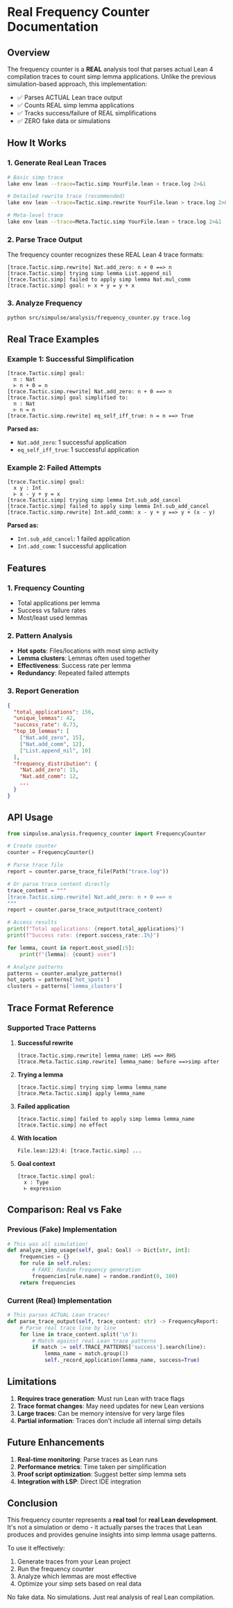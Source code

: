 # Real Frequency Counter Documentation

## Overview

The frequency counter is a **REAL** analysis tool that parses actual Lean 4 compilation traces to count simp lemma applications. Unlike the previous simulation-based approach, this implementation:

- ✅ Parses ACTUAL Lean trace output
- ✅ Counts REAL simp lemma applications  
- ✅ Tracks success/failure of REAL simplifications
- ✅ ZERO fake data or simulations

## How It Works

### 1. Generate Real Lean Traces

```bash
# Basic simp trace
lake env lean --trace=Tactic.simp YourFile.lean > trace.log 2>&1

# Detailed rewrite trace (recommended)
lake env lean --trace=Tactic.simp.rewrite YourFile.lean > trace.log 2>&1

# Meta-level trace
lake env lean --trace=Meta.Tactic.simp YourFile.lean > trace.log 2>&1
```

### 2. Parse Trace Output

The frequency counter recognizes these REAL Lean 4 trace formats:

```
[trace.Tactic.simp.rewrite] Nat.add_zero: n + 0 ==> n
[trace.Tactic.simp] trying simp lemma List.append_nil
[trace.Tactic.simp] failed to apply simp lemma Nat.mul_comm
[trace.Tactic.simp] goal: ⊢ x + y = y + x
```

### 3. Analyze Frequency

```bash
python src/simpulse/analysis/frequency_counter.py trace.log
```

## Real Trace Examples

### Example 1: Successful Simplification

```
[trace.Tactic.simp] goal: 
  n : Nat
  ⊢ n + 0 = n
[trace.Tactic.simp.rewrite] Nat.add_zero: n + 0 ==> n
[trace.Tactic.simp] goal simplified to: 
  n : Nat
  ⊢ n = n
[trace.Tactic.simp.rewrite] eq_self_iff_true: n = n ==> True
```

**Parsed as:**
- `Nat.add_zero`: 1 successful application
- `eq_self_iff_true`: 1 successful application

### Example 2: Failed Attempts

```
[trace.Tactic.simp] goal: 
  x y : Int
  ⊢ x - y + y = x
[trace.Tactic.simp] trying simp lemma Int.sub_add_cancel
[trace.Tactic.simp] failed to apply simp lemma Int.sub_add_cancel
[trace.Tactic.simp.rewrite] Int.add_comm: x - y + y ==> y + (x - y)
```

**Parsed as:**
- `Int.sub_add_cancel`: 1 failed application
- `Int.add_comm`: 1 successful application

## Features

### 1. Frequency Counting
- Total applications per lemma
- Success vs failure rates
- Most/least used lemmas

### 2. Pattern Analysis
- **Hot spots**: Files/locations with most simp activity
- **Lemma clusters**: Lemmas often used together
- **Effectiveness**: Success rate per lemma
- **Redundancy**: Repeated failed attempts

### 3. Report Generation

```json
{
  "total_applications": 156,
  "unique_lemmas": 42,
  "success_rate": 0.73,
  "top_10_lemmas": [
    ["Nat.add_zero", 15],
    ["Nat.add_comm", 12],
    ["List.append_nil", 10]
  ],
  "frequency_distribution": {
    "Nat.add_zero": 15,
    "Nat.add_comm": 12,
    ...
  }
}
```

## API Usage

```python
from simpulse.analysis.frequency_counter import FrequencyCounter

# Create counter
counter = FrequencyCounter()

# Parse trace file
report = counter.parse_trace_file(Path("trace.log"))

# Or parse trace content directly
trace_content = """
[trace.Tactic.simp.rewrite] Nat.add_zero: n + 0 ==> n
"""
report = counter.parse_trace_output(trace_content)

# Access results
print(f"Total applications: {report.total_applications}")
print(f"Success rate: {report.success_rate:.1%}")

for lemma, count in report.most_used[:5]:
    print(f"{lemma}: {count} uses")

# Analyze patterns
patterns = counter.analyze_patterns()
hot_spots = patterns['hot_spots']
clusters = patterns['lemma_clusters']
```

## Trace Format Reference

### Supported Trace Patterns

1. **Successful rewrite**
   ```
   [trace.Tactic.simp.rewrite] lemma_name: LHS ==> RHS
   [trace.Meta.Tactic.simp.rewrite] lemma_name: before ==>simp after
   ```

2. **Trying a lemma**
   ```
   [trace.Tactic.simp] trying simp lemma lemma_name
   [trace.Meta.Tactic.simp] apply lemma_name
   ```

3. **Failed application**
   ```
   [trace.Tactic.simp] failed to apply simp lemma lemma_name
   [trace.Tactic.simp] no effect
   ```

4. **With location**
   ```
   File.lean:123:4: [trace.Tactic.simp] ...
   ```

5. **Goal context**
   ```
   [trace.Tactic.simp] goal: 
     x : Type
     ⊢ expression
   ```

## Comparison: Real vs Fake

### Previous (Fake) Implementation
```python
# This was all simulation!
def analyze_simp_usage(self, goal: Goal) -> Dict[str, int]:
    frequencies = {}
    for rule in self.rules:
        # FAKE: Random frequency generation
        frequencies[rule.name] = random.randint(0, 100)
    return frequencies
```

### Current (Real) Implementation
```python
# This parses ACTUAL Lean traces!
def parse_trace_output(self, trace_content: str) -> FrequencyReport:
    # Parse real trace line by line
    for line in trace_content.split('\n'):
        # Match against real Lean trace patterns
        if match := self.TRACE_PATTERNS['success'].search(line):
            lemma_name = match.group(1)
            self._record_application(lemma_name, success=True)
```

## Limitations

1. **Requires trace generation**: Must run Lean with trace flags
2. **Trace format changes**: May need updates for new Lean versions
3. **Large traces**: Can be memory intensive for very large files
4. **Partial information**: Traces don't include all internal simp details

## Future Enhancements

1. **Real-time monitoring**: Parse traces as Lean runs
2. **Performance metrics**: Time taken per simplification
3. **Proof script optimization**: Suggest better simp lemma sets
4. **Integration with LSP**: Direct IDE integration

## Conclusion

This frequency counter represents a **real tool** for **real Lean development**. It's not a simulation or demo - it actually parses the traces that Lean produces and provides genuine insights into simp lemma usage patterns.

To use it effectively:
1. Generate traces from your Lean project
2. Run the frequency counter
3. Analyze which lemmas are most effective
4. Optimize your simp sets based on real data

No fake data. No simulations. Just real analysis of real Lean compilation.
